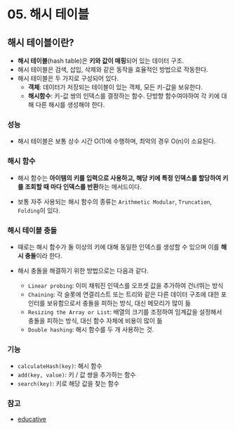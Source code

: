 # 05. 해시 테이블

## 해시 테이블이란?

- **해시 테이블**(hash table)은 **키와 값이 매핑**되어 있는 데이터 구조.
- 해시 테이블은 검색, 삽입, 삭제와 같은 동작을 효율적인 방법으로 작동한다.
- 해시 테이블은 두 가지로 구성되어 있다.
  - **객체**: 데이터가 저장되는 테이블이 있는 객체, 모든 키-값을 보유한다.
  - **해시함수**: 키-값 쌍의 인덱스를 결정하는 함수. 단방향 함수여야하여 각 키에 대해 다른 해시를 생성해야 한다.

### 성능

- 해시 테이블은 보통 상수 시간 O(1)에 수행하며, 최악의 경우 O(n)이 소요된다.

### 해시 함수

- 해시 함수는 **아이템의 키를 입력으로 사용하고, 해당 키에 특정 인덱스를 할당하여 키를 조회할 때 마다 인덱스를 반환**하는 메서드이다.

- 보통 자주 사용되는 해시 함수의 종류는 `Arithmetic Modular`, `Truncation`, `Folding`이 있다.

### 해시 테이블 충돌

- 때로는 해시 함수가 둘 이상의 키에 대해 동일한 인덱스를 생성할 수 있으며 이를 **해시 충돌**이라 한다.
- 해시 충돌을 해결하기 위한 방법으로는 다음과 같다.

  - `Linear probing`: 이미 채워진 인덱스를 오프셋 값을 추가하여 건너뛰는 방식
  - `Chaining`: 각 슬롯에 연결리스트 또는 트리와 같은 다른 데이터 구조에 대한 포인터를 보유함으로서 충돌을 피하는 방식, 대신 메모리가 많이 듦
  - `Resizing the Array or List`: 배열의 크기를 조정하여 임계값을 설정해서 충돌을 피하는 방식, 대신 함수 자체에 비용이 많이 듦
  - `Double hashing`: 해시 함수를 두 개 사용하는 것.

### 기능

- `calculateHash(key)`: 해시 함수
- `add(key, value)`: 키 / 값 쌍을 추가하는 함수
- `search(key)`: 키로 해당 값을 찾는 함수

### 참고

- [educative](https://www.educative.io/blog/data-strucutres-hash-table-javascript#implement)
